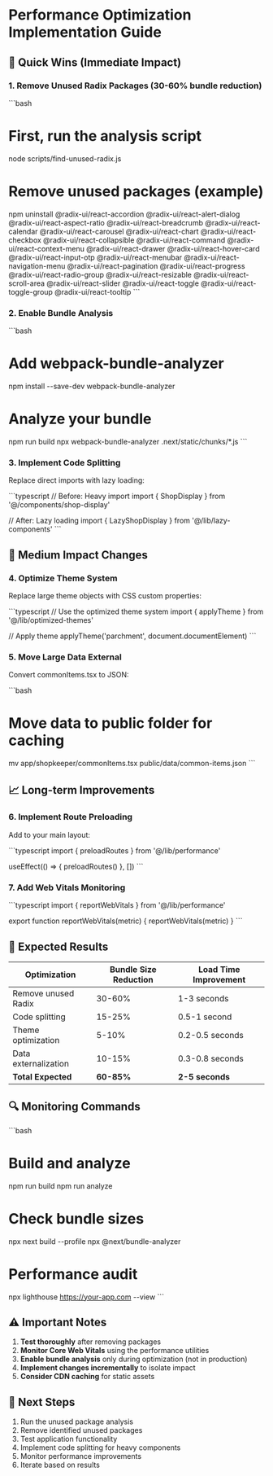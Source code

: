 # Performance Optimization Implementation Guide

## 🎯 Quick Wins (Immediate Impact)

### 1. Remove Unused Radix Packages (30-60% bundle reduction)
\`\`\`bash
# First, run the analysis script
node scripts/find-unused-radix.js

# Remove unused packages (example)
npm uninstall @radix-ui/react-accordion @radix-ui/react-alert-dialog @radix-ui/react-aspect-ratio @radix-ui/react-breadcrumb @radix-ui/react-calendar @radix-ui/react-carousel @radix-ui/react-chart @radix-ui/react-checkbox @radix-ui/react-collapsible @radix-ui/react-command @radix-ui/react-context-menu @radix-ui/react-drawer @radix-ui/react-hover-card @radix-ui/react-input-otp @radix-ui/react-menubar @radix-ui/react-navigation-menu @radix-ui/react-pagination @radix-ui/react-progress @radix-ui/react-radio-group @radix-ui/react-resizable @radix-ui/react-scroll-area @radix-ui/react-slider @radix-ui/react-toggle @radix-ui/react-toggle-group @radix-ui/react-tooltip
\`\`\`

### 2. Enable Bundle Analysis
\`\`\`bash
# Add webpack-bundle-analyzer
npm install --save-dev webpack-bundle-analyzer

# Analyze your bundle
npm run build
npx webpack-bundle-analyzer .next/static/chunks/*.js
\`\`\`

### 3. Implement Code Splitting
Replace direct imports with lazy loading:

\`\`\`typescript
// Before: Heavy import
import { ShopDisplay } from '@/components/shop-display'

// After: Lazy loading
import { LazyShopDisplay } from '@/lib/lazy-components'
\`\`\`

## 🚀 Medium Impact Changes

### 4. Optimize Theme System
Replace large theme objects with CSS custom properties:

\`\`\`typescript
// Use the optimized theme system
import { applyTheme } from '@/lib/optimized-themes'

// Apply theme
applyTheme('parchment', document.documentElement)
\`\`\`

### 5. Move Large Data External
Convert commonItems.tsx to JSON:

\`\`\`bash
# Move data to public folder for caching
mv app/shopkeeper/commonItems.tsx public/data/common-items.json
\`\`\`

## 📈 Long-term Improvements

### 6. Implement Route Preloading
Add to your main layout:

\`\`\`typescript
import { preloadRoutes } from '@/lib/performance'

useEffect(() => {
  preloadRoutes()
}, [])
\`\`\`

### 7. Add Web Vitals Monitoring
\`\`\`typescript
import { reportWebVitals } from '@/lib/performance'

export function reportWebVitals(metric) {
  reportWebVitals(metric)
}
\`\`\`

## 🎯 Expected Results

| Optimization | Bundle Size Reduction | Load Time Improvement |
|--------------|----------------------|----------------------|
| Remove unused Radix | 30-60% | 1-3 seconds |
| Code splitting | 15-25% | 0.5-1 second |
| Theme optimization | 5-10% | 0.2-0.5 seconds |
| Data externalization | 10-15% | 0.3-0.8 seconds |
| **Total Expected** | **60-85%** | **2-5 seconds** |

## 🔍 Monitoring Commands

\`\`\`bash
# Build and analyze
npm run build
npm run analyze

# Check bundle sizes
npx next build --profile
npx @next/bundle-analyzer

# Performance audit
npx lighthouse https://your-app.com --view
\`\`\`

## ⚠️ Important Notes

1. **Test thoroughly** after removing packages
2. **Monitor Core Web Vitals** using the performance utilities
3. **Enable bundle analysis** only during optimization (not in production)
4. **Implement changes incrementally** to isolate impact
5. **Consider CDN caching** for static assets

## 🎉 Next Steps

1. Run the unused package analysis
2. Remove identified unused packages  
3. Test application functionality
4. Implement code splitting for heavy components
5. Monitor performance improvements
6. Iterate based on results

